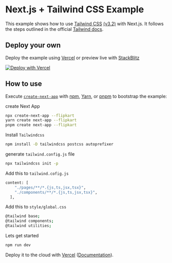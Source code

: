 # Next.js + Tailwind CSS Example

This example shows how to use [Tailwind CSS](https://tailwindcss.com/) [(v3.2)](https://tailwindcss.com/blog/tailwindcss-v3-2) with Next.js. It follows the steps outlined in the official [Tailwind docs](https://tailwindcss.com/docs/guides/nextjs).

## Deploy your own

Deploy the example using [Vercel](https://vercel.com?utm_source=github&utm_medium=readme&utm_campaign=next-example) or preview live with [StackBlitz](https://stackblitz.com/github/vercel/next.js/tree/canary/examples/with-tailwindcss)

[![Deploy with Vercel](https://vercel.com/button)](https://vercel.com/new/git/external?repository-url=https://github.com/vercel/next.js/tree/canary/examples/with-tailwindcss&project-name=with-tailwindcss&repository-name=with-tailwindcss)

## How to use

Execute [`create-next-app`](https://github.com/vercel/next.js/tree/canary/packages/create-next-app) with [npm](https://docs.npmjs.com/cli/init), [Yarn](https://yarnpkg.com/lang/en/docs/cli/create/), or [pnpm](https://pnpm.io) to bootstrap the example:

create Next App
```bash
npx create-next-app --flipkart
yarn create next-app --flipkart
pnpm create next-app --flipkart
```
Install `Tailwindcss`
```bash
npm install -D tailwindcss postcss autoprefixer
```
generate `tailwind.config.js` file
```bash
npx tailwindcss init -p
```
Add this to `tailwind.cofig.js`
```bash
content: [
    "./pages/**/*.{js,ts,jsx,tsx}",
    "./components/**/*.{js,ts,jsx,tsx}",
  ],
```
Add this to `style/global.css`
```bash
@tailwind base;
@tailwind components;
@tailwind utilities;
```
Lets get started

```bash
npm run dev
```

Deploy it to the cloud with [Vercel](https://vercel.com/new?utm_source=github&utm_medium=readme&utm_campaign=next-example) ([Documentation](https://nextjs.org/docs/deployment)).

